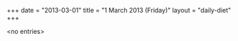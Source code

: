 +++
date = "2013-03-01"
title = "1 March 2013 (Friday)"
layout = "daily-diet"
+++


\<no entries\>

